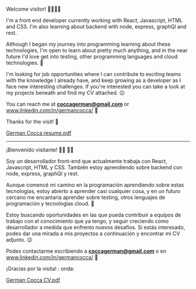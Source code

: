 Welcome visitor! :genie_man::genie_man:	

I'm a front end developer currently working with React, Javascript, HTML and CSS.
I'm also learning about backend with node, express, graphQl and rest.


Although I began my journey into programming learning about these technologies, I'm open to learn about pretty much anything, and in the near future I'd love get into testing, other programming languages and cloud technologies. :rocket:

I'm looking for job opportunities where I can contribute to exciting teams with the knowledge I already have, and keep growing as a developer as I face new interesting challenges. If you're interested you can take a look at my projects beneath and find my CV attached. :wink:

You can reach me at **coccagerman@gmail.com** or www.linkedin.com/in/germancocca/ :call_me_hand:

Thanks for the visit! :wave:

[German Cocca resume.pdf](https://github.com/coccagerman/coccagerman/files/6557211/German.Cocca.resume.pdf)

-----------------------------------------------------------------------------------------------------------------------------------------------------------------

¡Bienvenido visitante! :genie_man: :genie_man:

Soy un desarrollador front-end que actualmente trabaja con React, Javascript, HTML y CSS.
También estoy aprendiendo sobre backend con node, express, graphQl y rest.

Aunque comencé mi camino en la programación aprendiendo sobre estas tecnologías, estoy abierto a aprender casi cualquier cosa, y en un futuro cercano me encantaría aprender sobre testing, otros lenguajes de programación y tecnologías cloud. :rocket:

Estoy buscando oportunidades en las que pueda contribuir a equipos de trabajo con el conocimiento que ya tengo, y seguir creciendo como desarrollador a medida que enfrento nuevos desafíos. Si estás interesado, podes dar una mirada a mis proyectos a continuación y encontrar mi CV adjunto. :wink:

Podes contactarme escribiendo a **coccagerman@gmail.com** o en www.linkedin.com/in/germancocca/ :call_me_hand:

¡Gracias por la visita! : onda:

[German Cocca CV.pdf](https://github.com/coccagerman/coccagerman/files/6557238/German.Cocca.CV.pdf)
